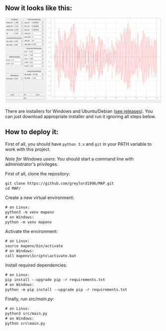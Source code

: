 ## Now it looks like this:

![](data/demo.png)

There are installers for Windows and Ubuntu/Debian ([see releases](https://github.com/greylord1996/MAP/releases)). You can just download appropriate installer and run it ignoring all steps below.

## How to deploy it:

First of all, you should have ```python 3.x``` and ```git``` in your PATH variable to work with this project.

*Note for Windows users*: You should start a command line with administrator's privileges. 

First of all, clone the repository:

    git clone https://github.com/greylord1996/MAP.git
    cd MAP/

Create a new virtual environment:

    # on Linux:
    python3 -m venv mapenv
    # on Windows:
    python -m venv mapenv

Activate the environment:

    # on Linux:
    source mapenv/bin/activate
    # on Windows:
    call mapenv\Scripts\activate.bat

Install required dependencies:

    # on Linux:
    pip install --upgrade pip -r requirements.txt
    # on Windows:
    python -m pip install --upgrade pip -r requirements.txt

Finally, run *src/main.py*:

    # on Linux:
    python3 src/main.py
    # on Windows:
    python src\main.py

